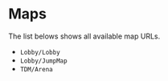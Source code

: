 # Maps
The list belows shows all available map URLs.

- `Lobby/Lobby`
- `Lobby/JumpMap`
- `TDM/Arena`
